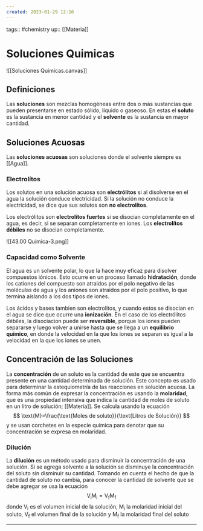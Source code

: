 ```yaml
---
created: 2023-01-29 12:16
---
```

tags:: #chemistry 
up:: [[Materia]]
# Soluciones Quimicas
![[Soluciones Quimicas.canvas]]
## Definiciones
Las **soluciones** son mezclas homogéneas entre dos o más sustancias que pueden presentarse en estado sólido, líquido o gaseoso. En estas el **soluto** es la sustancia en menor cantidad y el **solvente** es la sustancia en mayor cantidad. 

## Soluciones Acuosas
Las **soluciones acuosas** son soluciones donde el solvente siempre es [[Agua]].

### Electrolítos
Los solutos en una solución acuosa son **electrólitos** si al disolverse en el agua la solución conduce electricidad. Si la solución no conduce la electricidad, se dice que sus solutos son **no electrolítos**.

Los electrólitos son **electrolítos fuertes** si se disocian completamente en el agua, es decir, si se separan completamente en iones. Los **electrolítos débiles** no se disocian completamente.

![[43.00 Quimica-3.png]]

### Capacidad como Solvente
El agua es un solvente polar, lo que la hace muy eficaz para disolver compuestos iónicos. Esto ocurre en un proceso llamado **hidratación**, donde los cationes del compuesto son atraidos por el polo negativo de las moléculas de agua y los aniones son atraidos por el polo positivo, lo que termina aislando a los dos tipos de iones.

Los ácidos y bases tambien son electrolitos, y cuando estos se disocian en el agua se dice que ocurre una **ionización**. En el caso de los electrólitos débiles, la disociacion puede ser **reversible**, porque los iones pueden separarse y luego volver a unirse hasta que se llega a un **equilibrio químico**, en donde la velocidad en la que los iones se separan es igual a la velocidad en la que los iones se unen.

## Concentración de las Soluciones
La **concentración** de un soluto es la cantidad de este que se encuentra presente en una cantidad determinada de solución. Este concepto es usado para determinar la estequiometría de las reacciones en solución acuosa. La forma más común de expresar la concentración es usando la **molaridad**, que es una propiedad intensiva que indica la cantidad de moles de soluto en un litro de solución; [[Materia]]. Se calcula usando la ecuación $$
\text{M}=\frac{\text{Moles de soluto}}{\text{Litros de Solución}}
$$
y se usan corchetes en la especie química para denotar que su concentración se expresa en molaridad.

### Dilución
La **dilución** es un método usado para disminuir la concentración de una solución. Si se agrega solvente a la solución se disminuye la concentración del soluto sin disminuir su cantidad. Tomando en cuenta el hecho de que la cantidad de soluto no cambia, para conocer la cantidad de solvente que se debe agregar se usa la ecuación $$
\text{V}_{\text{i}}\text{M}_{\text{i}}=\text{V}_{\text{f}}\text{M}_{\text{f}}
$$ donde $\text{V}_{\text{i}}$ es el volumen inicial de la solución, $\text{M}_{\text{i}}$ la molaridad inicial del soluto, $\text{V}_{\text{f}}$ el volumen final de la solución y $\text{M}_{\text{f}}$ la molaridad final del soluto

___
